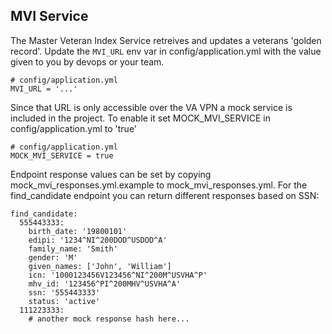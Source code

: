 ## MVI Service
The Master Veteran Index Service retreives and updates a veterans 'golden record'.
Update the `MVI_URL` env var in config/application.yml with the value given to you
by devops or your team.
```
# config/application.yml
MVI_URL = '...'
```
Since that URL is only accessible over the VA VPN a mock service is included in the project.
To enable it set MOCK_MVI_SERVICE in config/application.yml to 'true'
```
# config/application.yml
MOCK_MVI_SERVICE = true
```
Endpoint response values can be set by copying mock_mvi_responses.yml.example to
mock_mvi_responses.yml. For the find_candidate
endpoint you can return different responses based on SSN:
```
find_candidate:
  555443333:
    birth_date: '19800101'
    edipi: '1234^NI^200DOD^USDOD^A'
    family_name: 'Smith'
    gender: 'M'
    given_names: ['John', 'William']
    icn: '1000123456V123456^NI^200M^USVHA^P'
    mhv_id: '123456^PI^200MHV^USVHA^A'
    ssn: '555443333'
    status: 'active'
  111223333:
    # another mock response hash here...
```
